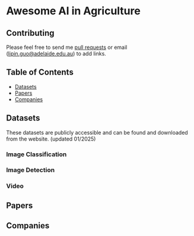 # Awesome AI in Agriculture
## Contributing
Please feel free to send me [pull requests](../../pulls) or email (lipin.guo@adelaide.edu.au) to add links.

## Table of Contents
- [Datasets](#datasets)
- [Papers](#papers)
- [Companies](#companies)

## Datasets
These datasets are publicly accessible and can be found and downloaded from the website. (updated 01/2025)

### Image Classification

### Image Detection

### Video

## Papers

## Companies



